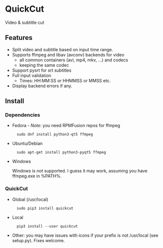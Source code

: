 # QuickCut
Video &amp; subtitle cut

## Features

* Split video and subtitle based on input time range.
* Supports ffmpeg and libav (avconv) backends for video
  * all common containers (avi, mp4, mkv, ...) and codecs
  * keeping the same codec
* Support pysrt for srt subtitles
* Full input validation
  * Times: HH:MM:SS or HHMMSS or MMSS etc.
* Display backend errors if any.

## Install

### Dependencies

* Fedora -
  *Note*: you need RPMFusion repos for ffmpeg

        sudo dnf install python3-qt5 ffmpeg

* Ubuntu/Debian

        sudo apt-get install python3-pyqt5 ffmpeg

* Windows

    Windows is not supported. I guess it may work, assuming you have ffmpeg.exe in %PATH%.


### QuickCut

* Global (/usr/local)

        sudo pip3 install quickcut

* Local

        pip3 install --user quickcut

* Other: you may have issues with icons if your prefix is not /usr/local (see setup.py). Fixes welcome.
